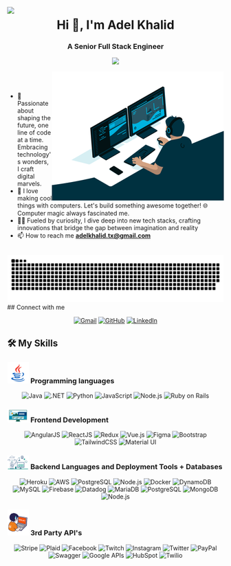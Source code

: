 
<img align="left" src="welcome.gif" width="21%" style="display:inline;"><img align="right" width="21%" style="display:inline;">

<h1 align="center">Hi 👋, I'm Adel Khalid</h1>
<h3 align="center">A Senior Full Stack Engineer</h3>
<p align="center">
  <a href="https://github.com/DenverCoder1/readme-typing-svg"><img src="https://readme-typing-svg.herokuapp.com?font=Time+New+Roman&color=%23C8BE25&size=25&center=true&vCenter=true&width=600&height=100&lines=Senior+FullStack+Software+Engineer;Competitive+Programmer;Always+learning+new+things"></a>
</p>

<img align="right" alt="Coding" width="400" src="code.gif">
<br><br>

- 🔭 Passionate about shaping the future, one line of code at a time. Embracing technology's wonders, I craft digital marvels.
- 🔭 I love making cool things with computers. Let's build something awesome together! 🌐 Computer magic always fascinated me.
- 👨‍💻 Fueled by curiosity, I dive deep into new tech stacks, crafting innovations that bridge the gap between imagination and reality
- 📫 How to reach me **adelkhalid.tx@gmail.com**
<br>
<img  src="grid-snake.svg"/>
## Connect with me
<p align="center">
	<a href="mailto: adelkhalid.tx@gmail.com"><img img src="https://img.shields.io/badge/gmail-%23EA4335.svg?style=plastic&logo=gmail&logoColor=white" alt="Gmail"/></a>
	<a href="https://github.com/bitwise-wizard"><img src="https://img.shields.io/badge/github-%23181717.svg?style=plastic&logo=github&logoColor=white" alt="GitHub"/></a>
	<a href="www.linkedin.com/in/adel-khalid-94919a244"><img src="https://img.shields.io/badge/linkedin-%230A66C2.svg?style=plastic&logo=linkedin&logoColor=white" alt="LinkedIn"/></a>
</p>



## 🛠️ My Skills

### <picture> <img src = "Programming_Languages.gif" width = 50px>  </picture> Programming languages

<p align="center">
    <img alt="Java" src="https://img.shields.io/badge/Java-%23007396.svg?style=plastic&logo=java&logoColor=white"/>
    <img alt=".NET" src="https://img.shields.io/badge/.NET-%23512BD4.svg?style=plastic&logo=.net&logoColor=white"/>
    <img alt="Python" src="https://img.shields.io/badge/Python%20-%2314354C.svg?style=plastic&logo=python&logoColor=white"/>
    <img alt="JavaScript" src="https://img.shields.io/badge/JavaScript%20-%23F7DF1E.svg?style=plastic&logo=javascript&logoColor=black">
    <img alt="Node.js" src="https://img.shields.io/badge/Node.js-%23339933.svg?style=plastic&logo=node.js&logoColor=white"/>
    <img alt="Ruby on Rails" src="https://img.shields.io/badge/Ruby%20on%20Rails-%23CC0000.svg?style=plastic&logo=ruby-on-rails&logoColor=white"/>

</p>


### <picture> <img src = "Front_End.gif" width = 50px>  </picture> Frontend Development
<p align="center">
    <img alt="AngularJS" src="https://img.shields.io/badge/AngularJS-%23E23237.svg?style=plastic&logo=angularjs&logoColor=white"/>
    <img alt="ReactJS" src="https://img.shields.io/badge/ReactJS-%2320232a.svg?style=plastic&logo=react&logoColor=61DAFB"/>
    <img alt="Redux" src="https://img.shields.io/badge/Redux-%23764ABC.svg?style=plastic&logo=redux&logoColor=white"/>
    <img alt="Vue.js" src="https://img.shields.io/badge/Vue.js-%234FC08D.svg?style=plastic&logo=vue-dot-js&logoColor=white"/>
    <img alt="Figma" src="https://img.shields.io/badge/Figma-%23F24E1E.svg?style=plastic&logo=figma&logoColor=white"/>
    <img alt="Bootstrap" src="https://img.shields.io/badge/Bootstrap-%23563D7C.svg?style=plastic&logo=bootstrap&logoColor=white"/>
    <img alt="TailwindCSS" src="https://img.shields.io/badge/TailwindCSS-%231a202c.svg?style=plastic&logo=tailwind-css logoColor=38B2AC">
    <img alt="Material UI" src="https://img.shields.io/badge/Material%20UI-%230081CB.svg?style=plastic&logo=material-ui&logoColor=white"/>
</p>

 ### <picture> <img src = "Software_Tools.gif" width = 50px>  </picture> Backend Languages and Deployment Tools + Databases
<p align="center">
    <img alt="Heroku" src="https://img.shields.io/badge/Heroku-%23430098.svg?style=plastic&logo=heroku&logoColor=white"/>
    <img alt="AWS" src="https://img.shields.io/badge/AWS-%23232F3E.svg?style=plastic&logo=amazon-aws&logoColor=white"/>
    <img alt="PostgreSQL" src="https://img.shields.io/badge/PostgreSQL-%23336791.svg?style=plastic&logo=postgresql&logoColor=white"/>
    <img alt="Node.js" src="https://img.shields.io/badge/Node.js-%23339933.svg?style=plastic&logo=node.js&logoColor=white"/>
    <img alt="Docker" src="https://img.shields.io/badge/Docker-%232496ED.svg?style=plastic&logo=docker&logoColor=white"/>
    <img alt="DynamoDB" src="https://img.shields.io/badge/DynamoDB-%23026e00.svg?style=plastic&logo=amazon-dynamodb&logoColor=white"/>
    <img alt="MySQL" src="https://img.shields.io/badge/MySQL-%234479A1.svg?style=plastic&logo=mysql&logoColor=white"/>
    <img alt="Firebase" src="https://img.shields.io/badge/Firebase-%23FFCA28.svg?style=plastic&logo=firebase&logoColor=white"/>
    <img alt="Datadog" src="https://img.shields.io/badge/Datadog-%2300BFFF.svg?style=plastic&logo=datadog&logoColor=white"/>
    <img alt="MariaDB" src="https://img.shields.io/badge/MariaDB-%23003538.svg?style=plastic&logo=mariadb&logoColor=white"/>
    <img alt="PostgreSQL" src="https://img.shields.io/badge/PostgreSQL-%23336791.svg?style=plastic&logo=postgresql&logoColor=white"/>
    <img alt="MongoDB" src="https://img.shields.io/badge/MongoDB-%2347A248.svg?style=plastic&logo=mongodb&logoColor=white"/>
    <img alt="Node.js" src="https://img.shields.io/badge/Node.js-%23339933.svg?style=plastic&logo=node.js&logoColor=white"/>
</p>


 ### <picture> <img src = "IDEs.gif" width = 50px>  </picture> 3rd Party API's

<p align="center">  
    <img alt="Stripe" src="https://img.shields.io/badge/Stripe-%235056BE.svg?style=plastic&logo=stripe&logoColor=white"/>
    <img alt="Plaid" src="https://img.shields.io/badge/Plaid-%233D5B93.svg?style=plastic&logo=plaid&logoColor=white"/>
    <img alt="Facebook" src="https://img.shields.io/badge/Facebook-%231877F2.svg?style=plastic&logo=facebook&logoColor=white"/>
    <img alt="Twitch" src="https://img.shields.io/badge/Twitch-%239146FF.svg?style=plastic&logo=twitch&logoColor=white"/>
    <img alt="Instagram" src="https://img.shields.io/badge/Instagram-%23E4405F.svg?style=plastic&logo=instagram&logoColor=white"/>
    <img alt="Twitter" src="https://img.shields.io/badge/Twitter-%231DA1F2.svg?style=plastic&logo=twitter&logoColor=white"/>
    <img alt="PayPal" src="https://img.shields.io/badge/PayPal-%2300457C.svg?style=plastic&logo=paypal&logoColor=white"/>
    <img alt="Swagger" src="https://img.shields.io/badge/Swagger-%2359B9C6.svg?style=plastic&logo=swagger&logoColor=white"/>
    <img alt="Google APIs" src="https://img.shields.io/badge/Google%20APIs-%234285F4.svg?style=plastic&logo=google&logoColor=white"/>
    <img alt="HubSpot" src="https://img.shields.io/badge/HubSpot-%23FF7A59.svg?style=plastic&logo=hubspot&logoColor=white"/>
    <img alt="Twilio" src="https://img.shields.io/badge/Twilio-%23F22F46.svg?style=plastic&logo=twilio&logoColor=white"/>
</p>

